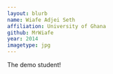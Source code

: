 ```yaml
---
layout: blurb
name: Wiafe Adjei Seth  
affiliation: University of Ghana
github: MrWiafe
year: 2014
imagetype: jpg
---
```

The demo student!
